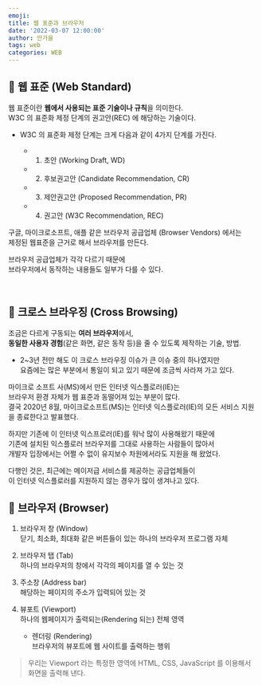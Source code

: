 ```yaml
---
emoji:
title: 웹 표준과 브라우저
date: '2022-03-07 12:00:00'
author: 안가을
tags: web
categories: WEB
---
```


## 💙 웹 표준 (Web Standard)

웹 표준이란 **웹에서 사용되는 표준 기술이나 규칙**을 의미한다.<br />
W3C 의 표준화 제정 단계의 권고안(REC) 에 해당하는 기술이다.

- W3C 의 표준화 제정 단계는 크게 다음과 같이 4가지 단계를 가진다.

  - 1. 초안 (Working Draft, WD)
  - 2. 후보권고안 (Candidate Recommendation, CR)
  - 3. 제안권고안 (Proposed Recommendation, PR)
  - 4. 권고안 (W3C Recommendation, REC)

구글, 마이크로소프트, 애플 같은 브라우저 공급업체 (Browser Vendors) 에서는<br />
제정된 웹표준을 근거로 해서 브라우저를 만든다.

브라우저 공급업체가 각각 다르기 때문에<br />
브라우저에서 동작하는 내용들도 일부가 다를 수 있다.

<br />

## 💙 크로스 브라우징 (Cross Browsing)

조금은 다르게 구동되는 **여러 브라우저**에서, <br />
**동일한 사용자 경험**(같은 화면, 같은 동작 등)을 줄 수 있도록 제작하는 기술, 방법.

- 2~3년 전만 해도 이 크로스 브라우징 이슈가 큰 이슈 중의 하나였지만<br />
  요즘에는 많은 부분에서 통일이 되고 있기 때문에 조금씩 사라져 가고 있다.

마이크로 소프트 사(MS)에서 만든 인터넷 익스플로러(IE)는 <br />
브라우저 환경 자체가 웹 표준과 동떨어져 있는 부분이 많다.<br />
결국 2020년 8월, 마이크로소프트(MS)는 인터넷 익스플로러(IE)의 모든 서비스 지원을 종료한다고 발표했다.

하지만 기존에 이 인터넷 익스프로러(IE)를 워낙 많이 사용해왔기 때문에<br />
기존에 설치된 익스플로러 브라우저를 그대로 사용하는 사람들이 많아서<br />
개발자 입장에서는 어쩔 수 없이 유지보수 차원에서라도 지원을 해 왔었다.

다행인 것은, 최근에는 메이저급 서비스를 제공하는 공급업체들이<br />
이 인터넷 익스플로러를 지원하지 않는 경우가 많이 생겨나고 있다.

## 💙 브라우저 (Browser)

1. 브라우저 창 (Window)<br />
   닫기, 최소화, 최대화 같은 버튼들이 있는 하나의 브라우저 프로그램 자체

2. 브라우저 탭 (Tab)<br />
   하나의 브라우저의 창에서 각각의 페이지를 열 수 있는 것

3. 주소창 (Address bar)<br />
   해당하는 페이지의 주소가 입력되어 있는 것

4. 뷰포트 (Viewport)<br />
   하나의 웹페이지가 출력되는(Rendering 되는) 전체 영역

   - 렌더링 (Rendering)<br />
     브라우저의 뷰포트에 웹 사이트를 출력하는 행위

> 우리는 Viewport 라는 특정한 영역에 HTML, CSS, JavaScript 를 이용해서 화면을 출력해 낸다.

```toc

```

